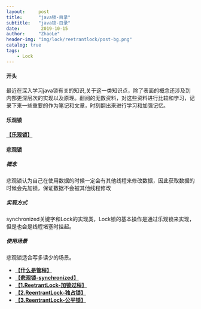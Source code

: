 ```yaml
---
layout:     post
title:      "java锁-目录"
subtitle:   "java锁-目录"
date:        2019-10-15
author:     "ZhaoLe"
header-img: "img/lock/reetrantlock/post-bg.png"
catalog: true
tags:
    - Lock
---
```


#### 开头
最近在深入学习java锁有关的知识,关于这一类知识点，除了表面的概念还涉及到内部更深层次的实现以及原理。翻阅的无数资料，对这些资料进行比较和学习，记录下来一些重要的作为笔记和文章，时刻翻出来进行学习和加强记忆。

#### 乐观锁
**[【乐观锁】](http://jinlipool.com/2019/10/15/spin-lock/)**

#### 悲观锁
##### 概念
悲观锁认为自己在使用数据的时候一定会有其他线程来修改数据，因此获取数据的时候会先加锁，保证数据不会被其他线程修改

##### 实现方式 
synchronized关键字和Lock的实现类，Lock锁的基本操作是通过乐观锁来实现，但是也会是线程堵塞时挂起。

##### 使用场景 
悲观锁适合写多读少的场景。

* **[【什么是管程】](http://jinlipool.com/2019/10/15/monitors/)**
* **[【悲观锁-synchronized】](http://jinlipool.com/2019/10/15/synchronized/)**
* **[【1.ReetrantLock-加锁过程】](http://jinlipool.com/2019/10/14/reetrantlock_lock1/)**
* **[【2.ReentrantLock-独占锁】](http://jinlipool.com/2019/10/14/reetrantlock_lock2/)**
* **[【3.ReentrantLock-公平锁】](http://jinlipool.com/2019/10/14/reetrantlock_lock3/)**



